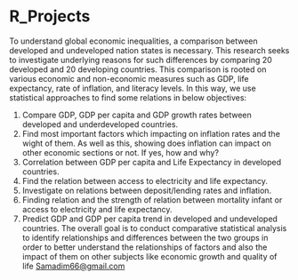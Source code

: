 # R_Projects
To understand global economic inequalities, a comparison between developed and undeveloped nation states is necessary. This research seeks to investigate underlying reasons for such differences by comparing 20 developed and 20 developing countries. This comparison is rooted on various economic and non-economic measures such as GDP, life expectancy, rate of inflation, and literacy levels. In this way, we use statistical approaches to find some relations in below objectives:
1. Compare GDP, GDP per capita and GDP growth rates between developed and underdeveloped countries. 
2. Find most important factors which impacting on inflation rates and the wight of them. As well as this, showing does    inflation can impact on other economic sections or not. If yes, how and why?
3. Correlation between GDP per capita and Life Expectancy in developed countries.
4. Find the relation between access to electricity and life expectancy. 
5. Investigate on relations between deposit/lending rates and inflation.
6. Finding relation and the strength of relation between mortality infant or access to electricity and life expectancy. 
7. Predict GDP and GDP per capita trend in developed and undeveloped countries. 
The overall goal is to conduct comparative statistical analysis to identify relationships and differences between the two groups in order to better understand the relationships of factors and also the impact of them on other subjects like economic growth and quality of life
Samadim66@gmail.com
